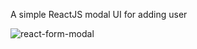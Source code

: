 A simple ReactJS modal UI for adding user

![react-form-modal](https://github.com/MatinT-SA/React-Form-Modal/assets/85360666/4381de46-77a7-4173-91b7-659f8d9fd46a)

